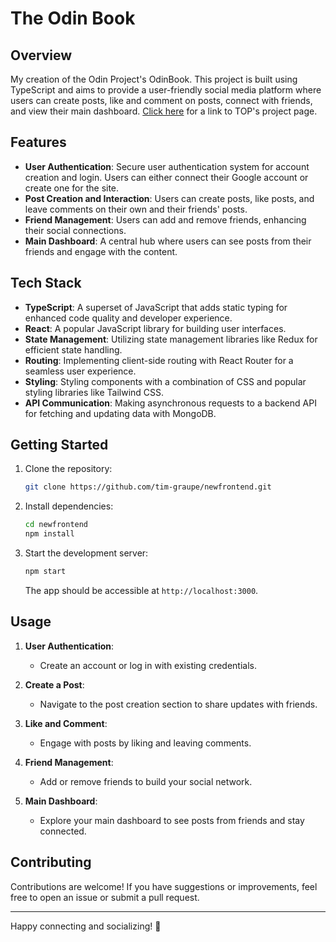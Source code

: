 # The Odin Book

## Overview

My creation of the Odin Project's OdinBook. This project is built using TypeScript and aims to provide a user-friendly social media platform where users can create posts, like and comment on posts, connect with friends, and view their main dashboard. [Click here](https://www.theodinproject.com/lessons/nodejs-odin-book) for a link to TOP's project page.

## Features

- **User Authentication**: Secure user authentication system for account creation and login. Users can either connect their Google account or create one for the site.
- **Post Creation and Interaction**: Users can create posts, like posts, and leave comments on their own and their friends' posts.
- **Friend Management**: Users can add and remove friends, enhancing their social connections.
- **Main Dashboard**: A central hub where users can see posts from their friends and engage with the content.

## Tech Stack

- **TypeScript**: A superset of JavaScript that adds static typing for enhanced code quality and developer experience.
- **React**: A popular JavaScript library for building user interfaces.
- **State Management**: Utilizing state management libraries like Redux for efficient state handling.
- **Routing**: Implementing client-side routing with React Router for a seamless user experience.
- **Styling**: Styling components with a combination of CSS and popular styling libraries like Tailwind CSS.
- **API Communication**: Making asynchronous requests to a backend API for fetching and updating data with MongoDB.

## Getting Started

1. Clone the repository:

   ```bash
   git clone https://github.com/tim-graupe/newfrontend.git
   ```

2. Install dependencies:

   ```bash
   cd newfrontend
   npm install
   ```

3. Start the development server:

   ```bash
   npm start
   ```

   The app should be accessible at `http://localhost:3000`.

## Usage

1. **User Authentication**:
   - Create an account or log in with existing credentials.

2. **Create a Post**:
   - Navigate to the post creation section to share updates with friends.

3. **Like and Comment**:
   - Engage with posts by liking and leaving comments.

4. **Friend Management**:
   - Add or remove friends to build your social network.

5. **Main Dashboard**:
   - Explore your main dashboard to see posts from friends and stay connected.

## Contributing

Contributions are welcome! If you have suggestions or improvements, feel free to open an issue or submit a pull request.

---

Happy connecting and socializing! 🚀